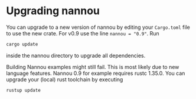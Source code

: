 # Upgrading nannou

You can upgrade to a new version of nannou by editing your `Cargo.toml` file to use the new
crate. For v0.9 use the line `nannou = "0.9"`. Run
```bash
cargo update
```
inside the nannou directory to upgrade all dependencies.

Building Nannou examples might still fail. This is most likely due to new language features.
Nannou 0.9 for example requires rustc 1.35.0.
You can upgrade your (local) rust toolchain by executing
```bash
rustup update
```
